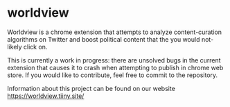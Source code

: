# worldview
Worldview is a chrome extension that attempts to analyze content-curation algorithms on Twitter and boost political content that the you would not-likely click on.

This is currently a work in progress: there are unsolved bugs in the current extension that causes it to crash when attempting to publish in chrome web store. If you would like to contribute, feel free to commit to the repository.

Information about this project can be found on our website https://worldview.tiiny.site/

